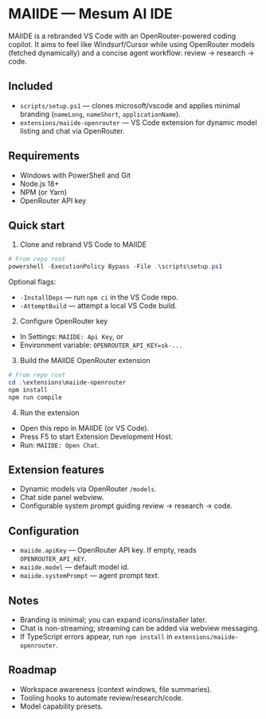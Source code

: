 # MAIIDE — Mesum AI IDE

MAIIDE is a rebranded VS Code with an OpenRouter-powered coding copilot. It aims to feel like Windsurf/Cursor while using OpenRouter models (fetched dynamically) and a concise agent workflow: review → research → code.

## Included
- `scripts/setup.ps1` — clones microsoft/vscode and applies minimal branding (`nameLong`, `nameShort`, `applicationName`).
- `extensions/maiide-openrouter` — VS Code extension for dynamic model listing and chat via OpenRouter.

## Requirements
- Windows with PowerShell and Git
- Node.js 18+
- NPM (or Yarn)
- OpenRouter API key

## Quick start
1) Clone and rebrand VS Code to MAIIDE
```powershell
# From repo root
powershell -ExecutionPolicy Bypass -File .\scripts\setup.ps1
```
Optional flags:
- `-InstallDeps` — run `npm ci` in the VS Code repo.
- `-AttemptBuild` — attempt a local VS Code build.

2) Configure OpenRouter key
- In Settings: `MAIIDE: Api Key`, or
- Environment variable: `OPENROUTER_API_KEY=sk-...`

3) Build the MAIIDE OpenRouter extension
```powershell
# From repo root
cd .\extensions\maiide-openrouter
npm install
npm run compile
```

4) Run the extension
- Open this repo in MAIIDE (or VS Code).
- Press F5 to start Extension Development Host.
- Run: `MAIIDE: Open Chat`.

## Extension features
- Dynamic models via OpenRouter `/models`.
- Chat side panel webview.
- Configurable system prompt guiding review → research → code.

## Configuration
- `maiide.apiKey` — OpenRouter API key. If empty, reads `OPENROUTER_API_KEY`.
- `maiide.model` — default model id.
- `maiide.systemPrompt` — agent prompt text.

## Notes
- Branding is minimal; you can expand icons/installer later.
- Chat is non-streaming; streaming can be added via webview messaging.
- If TypeScript errors appear, run `npm install` in `extensions/maiide-openrouter`.

## Roadmap
- Workspace awareness (context windows, file summaries).
- Tooling hooks to automate review/research/code.
- Model capability presets.
